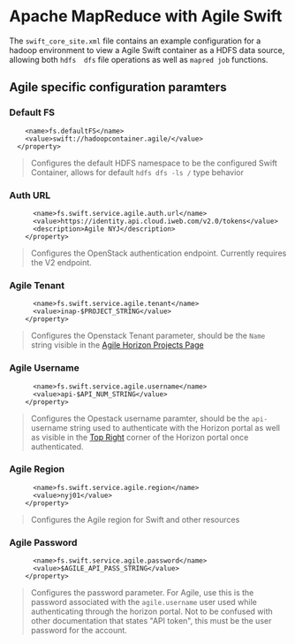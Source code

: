 # Apache MapReduce with Agile Swift 

The `swift_core_site.xml` file contains an example configuration for a hadoop environment to view a Agile Swift container as a HDFS data source, allowing both `hdfs  dfs` file operations as well as `mapred job` functions.

## Agile specific configuration paramters

### Default FS
```<property>
    <name>fs.defaultFS</name>
    <value>swift://hadoopcontainer.agile/</value>
  </property>
```
> Configures the default HDFS namespace to be the configured Swift Container, allows for default `hdfs dfs -ls /` type behavior

### Auth URL
``` <property>
      <name>fs.swift.service.agile.auth.url</name>
      <value>https://identity.api.cloud.iweb.com/v2.0/tokens</value>
      <description>Agile NYJ</description>
    </property>
```
> Configures the OpenStack authentication endpoint. Currently requires the V2 endpoint.

### Agile Tenant
``` <property>
      <name>fs.swift.service.agile.tenant</name>
      <value>inap-$PROJECT_STRING</value>
    </property>
```
> Configures the Openstack Tenant parameter, should be the `Name` string visible in the [Agile Horizon Projects Page](https://horizon.internap.com/identity/)


### Agile Username
```<property>
      <name>fs.swift.service.agile.username</name>
      <value>api-$API_NUM_STRING</value>
    </property>
```
> Configures the Opestack username paramter, should be the `api-` username string used to authenticate with the Horizon portal as well as visible in the [Top Right](https://horizon.internap.com/project/) corner of the Horizon portal once authenticated.

### Agile Region
```    <property>
      <name>fs.swift.service.agile.region</name>
      <value>nyj01</value>
    </property>
```
> Configures the Agile region for Swift and other resources

### Agile Password
```    <property>
      <name>fs.swift.service.agile.password</name>
      <value>$AGILE_API_PASS_STRING</value>
    </property>
```
> Configures the password parameter. For Agile, use this is the password associated with the `agile.username` user used while authenticating through the horizon portal. Not to be confused with other documentation that states "API token", this must be the user password for the account.
